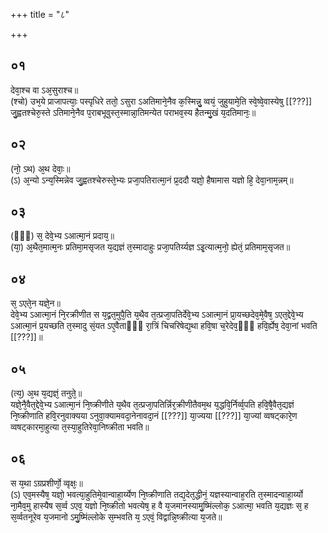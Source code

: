 +++
title = "८"

+++
## ०१
देवा᳘श्च वा ऽअ᳘सुराश्च॥  
(श्चो) उभ᳘ये प्राजापत्याः᳘ पस्पृधिरे ततो᳘ ऽसुरा ऽअतिमाने᳘नैव क᳘स्मिन्नु᳘ व्वयं᳘ जुहुयामे᳘ति स्वे᳘ष्वे᳘वास्येषु [[???]] जु᳘ह्वतश्चेरु᳘स्ते ऽतिमाने᳘नैव प᳘राबभूवुस्त᳘स्मान्ना᳘तिमन्येत पराभव᳘स्य हैतन्मु᳘खं य᳘दतिमानः᳘॥  
## ०२
(नो᳘ ऽथ) अ᳘थ देवाः᳘॥  
(ऽ) अ᳘न्यो ऽन्य᳘स्मिन्नेव जु᳘ह्वतश्चेरुस्ते᳘भ्यः प्रजा᳘पतिरात्मा᳘नं प्र᳘ददौ यज्ञो᳘ हैषामास यज्ञो हि᳘ देवा᳘नाम᳘न्नम्॥  
## ०३
(ᳫँ᳭) स᳘ देवे᳘भ्य ऽआत्मा᳘नं प्रदाय᳘॥  
(या᳘) अ᳘थैत᳘मात्म᳘नः प्रतिमा᳘मसृजत य᳘द्यज्ञं त᳘स्मादाहुः प्रजा᳘पतिर्य्यज्ञ ऽइ᳘त्यात्म᳘नो᳘ ह्येतं᳘ प्रतिमाम᳘सृजत॥  
## ०४
स᳘ ऽएते᳘न यज्ञे᳘न॥  
देवे᳘भ्य ऽआत्मा᳘नं नि᳘रक्रीणीत स य᳘द्व्रत᳘मुपै᳘ति य᳘थैव त᳘त्प्रजा᳘पतिर्देवे᳘भ्य ऽआत्मा᳘नं प्रा᳘यच्छदेव᳘मे᳘वैष᳘ ऽएत᳘द्देवे᳘भ्य ऽआत्मा᳘नं प्र᳘यच्छति त᳘स्मादु सं᳘यत ऽए᳘वैताᳫँ᳭ रा᳘त्रिं चिचरिषेद्य᳘था हवि᳘षा च᳘रेदेव᳘ᳫँ᳘ हवि᳘र्ह्येष᳘ देवा᳘नां भवति [[???]]॥  
## ०५
(त्य᳘) अ᳘थ य᳘द्यज्ञं᳘ तनुते᳘॥  
यज्ञे᳘नै᳘वैत᳘द्देवे᳘भ्य ऽआत्मा᳘नं नि᳘ष्क्रीणीते य᳘थैव त᳘त्प्रजा᳘पतिर्न्निर᳘क्रीणीतैवम᳘थ य᳘द्धवि᳘र्निर्व्व᳘पति हवि᳘षै᳘वैत᳘द्यज्ञं नि᳘ष्क्रीणाति हवि᳘रनुवाक्यया ऽनुवा᳘क्यामवदा᳘नेनावदा᳘नं [[???]] या᳘ज्यया [[???]] या᳘ज्यां व्वषट्कारे᳘ण व्वषट्कारमा᳘हुत्या त᳘स्या᳘हुतिरेवा᳘निष्क्रीता भवति॥  
## ०६
स य᳘था ऽग्रप्रशीर्णो᳘ व्वृक्षः᳘॥  
(ऽ) एव᳘मस्यैष᳘ यज्ञो᳘ भवत्या᳘हुतिमे᳘वान्वाहा᳘र्य्येण नि᳘ष्क्रीणाति तद्य᳘देत᳘द्धीनं᳘ यज्ञस्यान्वाह᳘रति त᳘स्मादन्वाहा᳘र्य्यो ना᳘मैव᳘मु हास्यैष स᳘र्व्व ऽएव᳘ यज्ञो नि᳘ष्क्रीतो भवत्येष᳘ ह वै य᳘जमानस्यामु᳘ष्मिंल्लोक᳘ ऽआत्मा᳘ भवति य᳘द्यज्ञः स᳘ ह स᳘र्व्वतनूरेव य᳘जमानो ऽमु᳘ष्मिंल्लोके स᳘म्भवति य᳘ ऽएवं᳘ विद्वान्नि᳘ष्क्रीत्या य᳘जते॥  
